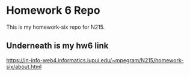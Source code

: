 # Homework 6 Repo

This is my homework-six repo for N215.

## Underneath is my hw6 link

https://in-info-web4.informatics.iupui.edu/~mpegram/N215/homework-six/about.html
